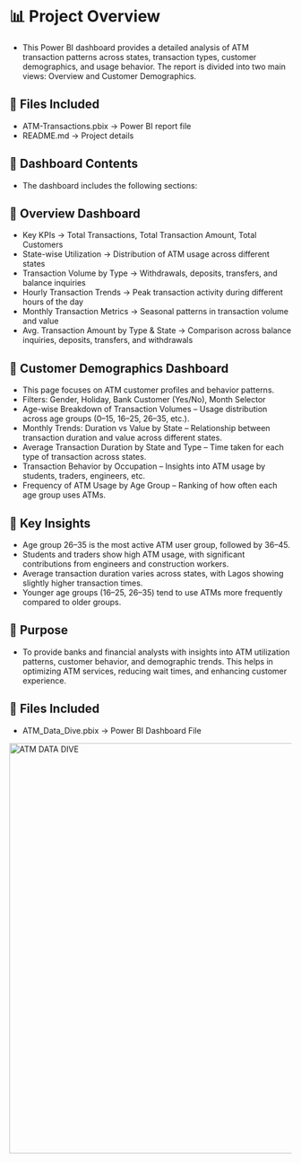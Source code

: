 # 📊 Project Overview
- This Power BI dashboard provides a detailed analysis of ATM transaction patterns across states, transaction types, customer demographics, and usage behavior. The report is divided into two main views: Overview and Customer Demographics.

## 📁 Files Included
- ATM-Transactions.pbix → Power BI report file
- README.md → Project details

## 📌 Dashboard Contents
- The dashboard includes the following sections:

## 🔹 Overview Dashboard
- Key KPIs → Total Transactions, Total Transaction Amount, Total Customers
- State-wise Utilization → Distribution of ATM usage across different states
- Transaction Volume by Type → Withdrawals, deposits, transfers, and balance inquiries
- Hourly Transaction Trends → Peak transaction activity during different hours of the day
- Monthly Transaction Metrics → Seasonal patterns in transaction volume and value
- Avg. Transaction Amount by Type & State → Comparison across balance inquiries, deposits, transfers, and withdrawals

## 🔹 Customer Demographics Dashboard
- This page focuses on ATM customer profiles and behavior patterns.
- Filters: Gender, Holiday, Bank Customer (Yes/No), Month Selector
- Age-wise Breakdown of Transaction Volumes – Usage distribution across age groups (0–15, 16–25, 26–35, etc.).
- Monthly Trends: Duration vs Value by State – Relationship between transaction duration and value across different states.
- Average Transaction Duration by State and Type – Time taken for each type of transaction across states.
- Transaction Behavior by Occupation – Insights into ATM usage by students, traders, engineers, etc.
- Frequency of ATM Usage by Age Group – Ranking of how often each age group uses ATMs.

## 🔑 Key Insights
- Age group 26–35 is the most active ATM user group, followed by 36–45.
- Students and traders show high ATM usage, with significant contributions from engineers and construction workers.
- Average transaction duration varies across states, with Lagos showing slightly higher transaction times.
- Younger age groups (16–25, 26–35) tend to use ATMs more frequently compared to older groups.
  
## 🎯 Purpose
- To provide banks and financial analysts with insights into ATM utilization patterns, customer behavior, and demographic trends. This helps in optimizing ATM services, reducing wait times, and enhancing customer experience.

## 📂 Files Included
- ATM_Data_Dive.pbix → Power BI Dashboard File
<img width="1130" height="731" alt="ATM DATA DIVE" src="https://github.com/user-attachments/assets/e1aa03b9-0628-4bd3-896b-b3359d3fef5e" />

